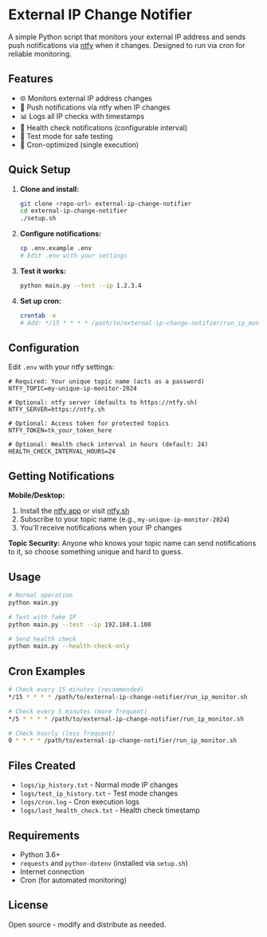 # External IP Change Notifier

A simple Python script that monitors your external IP address and sends push notifications via [ntfy](https://ntfy.sh) when it changes. Designed to run via cron for reliable monitoring.

## Features

- 🌐 Monitors external IP address changes
- 📱 Push notifications via ntfy when IP changes
- 📊 Logs all IP checks with timestamps
- 🏥 Health check notifications (configurable interval)
- 🧪 Test mode for safe testing
- 🔄 Cron-optimized (single execution)

## Quick Setup

1. **Clone and install:**
   ```bash
   git clone <repo-url> external-ip-change-notifier
   cd external-ip-change-notifier
   ./setup.sh
   ```

2. **Configure notifications:**
   ```bash
   cp .env.example .env
   # Edit .env with your settings
   ```

3. **Test it works:**
   ```bash
   python main.py --test --ip 1.2.3.4
   ```

4. **Set up cron:**
   ```bash
   crontab -e
   # Add: */15 * * * * /path/to/external-ip-change-notifier/run_ip_monitor.sh
   ```

## Configuration

Edit `.env` with your ntfy settings:

```env
# Required: Your unique topic name (acts as a password)
NTFY_TOPIC=my-unique-ip-monitor-2024

# Optional: ntfy server (defaults to https://ntfy.sh)
NTFY_SERVER=https://ntfy.sh

# Optional: Access token for protected topics
NTFY_TOKEN=tk_your_token_here

# Optional: Health check interval in hours (default: 24)
HEALTH_CHECK_INTERVAL_HOURS=24
```

## Getting Notifications

**Mobile/Desktop:**
1. Install the [ntfy app](https://ntfy.sh/app) or visit [ntfy.sh](https://ntfy.sh)
2. Subscribe to your topic name (e.g., `my-unique-ip-monitor-2024`)
3. You'll receive notifications when your IP changes

**Topic Security:** Anyone who knows your topic name can send notifications to it, so choose something unique and hard to guess.

## Usage

```bash
# Normal operation
python main.py

# Test with fake IP
python main.py --test --ip 192.168.1.100

# Send health check
python main.py --health-check-only
```

## Cron Examples

```bash
# Check every 15 minutes (recommended)
*/15 * * * * /path/to/external-ip-change-notifier/run_ip_monitor.sh

# Check every 5 minutes (more frequent)
*/5 * * * * /path/to/external-ip-change-notifier/run_ip_monitor.sh

# Check hourly (less frequent)
0 * * * * /path/to/external-ip-change-notifier/run_ip_monitor.sh
```

## Files Created

- `logs/ip_history.txt` - Normal mode IP changes
- `logs/test_ip_history.txt` - Test mode changes  
- `logs/cron.log` - Cron execution logs
- `logs/last_health_check.txt` - Health check timestamp

## Requirements

- Python 3.6+
- `requests` and `python-dotenv` (installed via `setup.sh`)
- Internet connection
- Cron (for automated monitoring)

## License

Open source - modify and distribute as needed.
